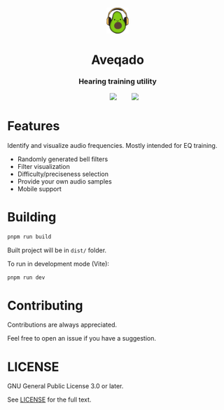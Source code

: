 <p align="center">
    <img src="public/logo.svg" width="10%" alt="Aveqado Logo">
</p>

<h1 align="center">Aveqado</h1>

<h3 align="center">Hearing training utility</h3>

<p align="center">
  <img src="https://github.com/user-attachments/assets/66bf568d-fe6b-41ff-9017-4a31d7747a08" width="62%" hspace="30"></img>
  <img src="https://github.com/user-attachments/assets/0baa0eea-b13e-4409-bfa9-17e7ae9bba7d" width="16%"></img>
</p>

# Features
Identify and visualize audio frequencies. Mostly intended for EQ training.

- Randomly generated bell filters
- Filter visualization
- Difficulty/preciseness selection
- Provide your own audio samples
- Mobile support

# Building

```bash
pnpm run build
```

Built project will be in `dist/` folder.

To run in development mode (Vite):
```bash
pnpm run dev
```

# Contributing
Contributions are always appreciated.

Feel free to open an issue if you have a suggestion.

# LICENSE
GNU General Public License 3.0 or later.

See [LICENSE](LICENSE) for the full text.
